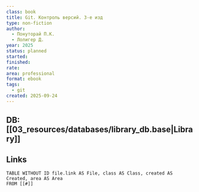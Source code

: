 ```yaml
---
class: book
title: Git. Контроль версий. 3-е изд
type: non-fiction
author:
  - Понуторай П.К.
  - Лолигер Д.
year: 2025
status: planned
started:
finished:
rate:
area: professional
format: ebook
tags:
  - git
created: 2025-09-24
---
```

## DB: [[03_resources/databases/library_db.base|Library]]

## Links

```dataview
TABLE WITHOUT ID file.link AS File, class AS Class, created AS Created, area AS Area
FROM [[#]]
````
